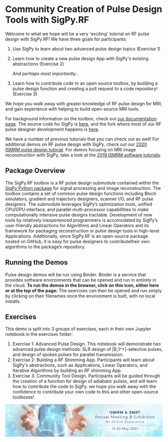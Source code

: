 
# Community Creation of Pulse Design Tools with SigPy.RF

Welcome to what we hope will be a very 'exciting' tutorial on RF pulse design with SigPy.RF! We have three goals for participants:

1. Use SigPy to learn about two advanced pulse design topics (Exercise 1)
2. Learn how to create a new pulse design App with SigPy's existing abstractions (Exercise 2)

   <em>And perhaps most importantly...</em>

3. Learn how to contribute code to an open source toolbox, by building a pulse design function and creating a pull request to a code repository! (Exercise 3)

We hope you walk away with greater knowledge of RF pulse design for MRI, and gain experience with helping to build open-source MRI tools.

For background information on the toolbox, check out [our documentation page](https://sigpy.readthedocs.io/en/latest/index.html). The source code for SigPy is [here](https://github.com/mikgroup/sigpy), and the fork where most of our RF pulse designer development happens is [here](https://github.com/jonbmartin/sigpy-rf).

We have a number of previous tutorials that you can check out as well! For additional demos on RF pulse design with SigPy, check out our [2020 ISMRM pulse design tutorial](https://github.com/jonbmartin/open-source-pulse-design). For demos focusing on MRI image reconstruction with SigPy, take a look at the [2019 ISMRM software tutorials](https://github.com/mikgroup/sigpy-mri-tutorial).

## Package Overview

 The SigPy.RF toolbox is a RF pulse design submodule contained within the [SigPy Python package](https://sigpy.readthedocs.io/en/latest/index.html) for signal processing and image reconstruction. The toolbox contains a set of common pulse design functions including Bloch simulators, gradient and trajectory designers, scanner I/O, and RF pulse designers.  The submodule leverages SigPy’s optimization tools, unified CPU/GPU interface, and parallel multi-processor capabillities to make computationally intensive pulse designs tractable. Development of new tools by relatively inexperienced programmers is accomodated by SigPy’s user-friendly abstractions for Algorithms and Linear Operators and its framework for packaging reconstruction or pulse design tools in high-level Applications. Additionally, since SigPy.RF is an open-source package hosted on GitHub, it is easy for pulse designers to contributetheir own algorithms to the package’s repository.


## Running the Demos

Pulse design demos will be run using Binder. Binder is a service that provides software environments that can be opened and run in entirely in the cloud. **To run the demos in the browser, click on this icon, either here or at the top of the page:** The exercises can then be opened and run simply by clicking on their filenames once the environment is built, with no local installs.
  
## Exercises
This demo is split into 3 groups of exercises, each in their own Jupyter notebook in the exercises folder:

1. Exercise 1: Advanced Pulse Design. This notebook will demonstrate two advanced pulse design methods: SLR design of |B_1^+|-selective pulses, and design of spokes pulses for parallel transmission. 
2. Exercise 2: Building a RF Shimming App. Participants will learn about SigPy's abstractions, such as Applications, Linear Operators, and Iterative Algorithms by building an RF shimming App. 
3. Exercise 3: Community Tool Design. Participants will be guided through the creation of a function for design of adiabatic pulses, and will learn how to contribute the code to SigPy. we hope you walk away with the confidence to contribute your own code to this and other open-source toolboxes!

![banner](figures/2021-Annual-Meeting-Online-01.jpg)

